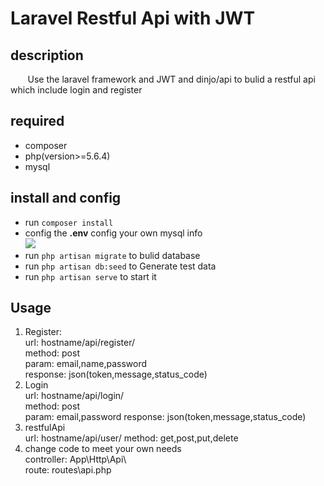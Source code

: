 # Laravel Restful Api with JWT
## description
&#160; &#160; &#160; &#160;Use the laravel framework and JWT and dinjo/api to bulid a restful api which include login and register
 
## required
* composer  
* php(version>=5.6.4)  
* mysql  

## install and config
* run `composer install`
* config the **.env** config your own mysql info  
![](file:///Users/denverb/Desktop/%E5%B1%8F%E5%B9%95%E5%BF%AB%E7%85%A7%202017-08-22%20%E4%B8%8B%E5%8D%883.53.17.png)  
* run `php artisan migrate` to bulid database  
* run `php artisan db:seed` to Generate test data  
* run `php artisan serve` to start it  

## Usage
1. Register:   
url: hostname/api/register/  
method: post  
param: email,name,password  
response: json(token,message,status_code)  
2. Login  
url: hostname/api/login/  
method: post  
param: email,password
response: json(token,message,status_code)  
3. restfulApi  
url: hostname/api/user/
method: get,post,put,delete  
4. change code to meet your own needs  
controller: App\Http\Api\  
route: routes\api.php